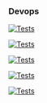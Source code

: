 ### Devops

[![Tests](https://github.com/avans-devops/avans-devops-2324-casdenteneer-mohammadparwani/actions/workflows/clocktests.yml/badge.svg)](https://github.com/avans-devops/avans-devops-2324-casdenteneer-mohammadparwani/actions/workflows/clocktests.yml)

[![Tests](https://github.com/avans-devops/avans-devops-2324-casdenteneer-mohammadparwani/actions/workflows/targettests.yml/badge.svg)](https://github.com/avans-devops/avans-devops-2324-casdenteneer-mohammadparwani/actions/workflows/targettests.yml)

[![Tests](https://github.com/avans-devops/avans-devops-2324-casdenteneer-mohammadparwani/actions/workflows/scoretests.yml/badge.svg)](https://github.com/avans-devops/avans-devops-2324-casdenteneer-mohammadparwani/actions/workflows/scoretests.yml)

[![Tests](https://github.com/avans-devops/avans-devops-2324-casdenteneer-mohammadparwani/actions/workflows/registertests.yml/badge.svg)](https://github.com/avans-devops/avans-devops-2324-casdenteneer-mohammadparwani/actions/workflows/registertests.yml)

[![Tests](https://github.com/avans-devops/avans-devops-2324-casdenteneer-mohammadparwani/actions/workflows/mailtests.yml/badge.svg)](https://github.com/avans-devops/avans-devops-2324-casdenteneer-mohammadparwani/actions/workflows/mailtests.yml)

